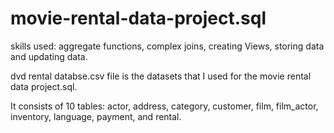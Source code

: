 # movie-rental-data-project.sql
skills used: aggregate functions, complex joins, creating Views, storing data and updating data.

dvd rental databse.csv file is the datasets that I used for the movie rental data project.sql. 

It consists of 10 tables: actor, address, category, customer, film, film_actor, inventory, language, payment, and rental.
